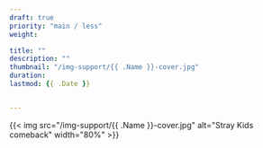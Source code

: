 ```yaml
---
draft: true
priority: "main / less"
weight:

title: ""
description: ""
thumbnail: "/img-support/{{ .Name }}-cover.jpg"
duration:
lastmod: {{ .Date }}


---
```

{{< img src="/img-support/{{ .Name }}-cover.jpg" alt="Stray Kids comeback" width="80%" >}}
